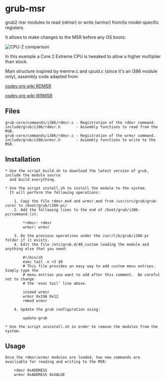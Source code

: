 # grub-msr
grub2 msr modules to read (rdmsr) or write (wrmsr) from/to model-specific registers.

It allows to make changes to the MSR before any OS boots:

![CPU-Z comparison](https://github.com/jesusdf/grub-msr/cpuz.jpg "CPU-Z comparison")

In this example a Core 2 Extreme CPU is tweaked to allow a higher multiplier than stock.

Main structure inspired by memrw.c and cpuid.c (since it's an i386 module only), assembly code adapted from:

   [osdev.org wiki RDMSR](https://wiki.osdev.org/Inline_Assembly/Examples#RDMSR)
   
   [osdev.org wiki WRMSR](https://wiki.osdev.org/Inline_Assembly/Examples#WRMSR)

Files
-----

    grub-core/commands/i386/rdmsr.c	- Registration of the rdmsr command.
    include/grub/i386/rdmsr.h		- Assembly functions to read from the MSR.
    grub-core/commands/i386/rdmsr.c	- Registration of the wrmsr command.
    include/grub/i386/wrmsr.h		- Assembly functions to write to the MSR.

Installation
------------

    * Use the script build.sh to download the latest version of grub, include the module source 
      and build everything.
      
    * Use the script install.sh to install the module to the system.
      It will perform the following operations:
    
        1. Copy the file rdmsr.mod and wrmsr.mod from /usr/src/grub/grub-core/ to /boot/grub/i386-pc/
        2. Add the following lines to the end of /boot/grub/i386-pc/command.lst:
    
            *rdmsr: rdmsr
            wrmsr: wrmsr
        
        3. Do the previous operations under the /usr/lib/grub/i386-pc folder if it exists.
        4. Edit the file /etc/grub.d/40_custom loading the module and anything else that you need:
        
            #!/bin/sh
            exec tail -n +3 $0
            # This file provides an easy way to add custom menu entries.  Simply type the
            # menu entries you want to add after this comment.  Be careful not to change
            # the 'exec tail' line above.
            
            insmod wrmsr
            wrmsr 0x19A 0x12
            rmmod wrmsr
        
        4. Update the grub configuration using:
    
            update-grub

    * Use the script uninstall.sh in order to remove the modules from the system.

Usage
-----

    Once the rdmsr/wrmsr modules are loaded, two new commands are availiable for reading and writing to the MSR:

        rdmsr 0xADDRESS
        wrmsr 0xADDRESS 0xVALUE


